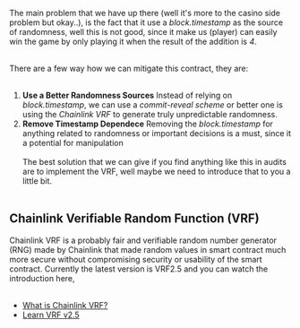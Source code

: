 The main problem that we have up there (well it's more to the casino side problem but okay..), is the fact that it use a *block.timestamp* as the source of randomness, well this is not good, since it make us (player) can easily win the game by only playing it when the result of the addition is *4*. &nbsp;  
&nbsp;  

There are a few way how we can mitigate this contract, they are: &nbsp;  
&nbsp;  
1. **Use a Better Randomness Sources**
    Instead of relying on *block.timestamp*, we can use a *commit-reveal scheme* or better one is using the *Chainlink VRF* to generate truly unpredictable randomness.
2. **Remove Timestamp Dependece**
    Removing the *block.timestamp* for anything related to randomness or important decisions is a must, since it a potential for manipulation &nbsp;  
&nbsp;  
The best solution that we can give if you find anything like this in audits are to implement the VRF, well maybe we need to introduce that to you a little bit. &nbsp;  
&nbsp;  

## Chainlink Verifiable Random Function (VRF)

Chainlink VRF is a probably fair and verifiable random number generator (RNG) made by Chainlink that made random values in smart contract much more secure without compromising security or usability of the smart contract. Currently the latest version is VRF2.5 and you can watch the introduction here, &nbsp;  
&nbsp;  
- [What is Chainlink VRF?](https://www.youtube.com/watch?v=eRzLNfn4LGc)
- [Learn VRF v2.5](https://docs.chain.link/vrf/v2-5/overview/subscription)